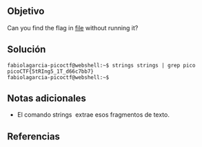 ## Objetivo

Can you find the flag in [file](https://jupiter.challenges.picoctf.org/static/94d00153b0057d37da225ee79a846c62/strings) without running it?
## Solución 
```
fabiolagarcia-picoctf@webshell:~$ strings strings | grep pico
picoCTF{5tRIng5_1T_d66c7bb7}
fabiolagarcia-picoctf@webshell:~$ 
```
## Notas adicionales
- El comando strings  extrae esos fragmentos de texto.
## Referencias